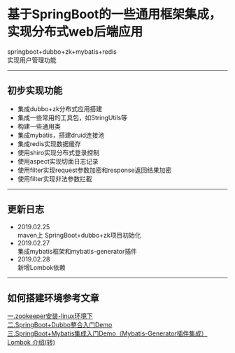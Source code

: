 # 基于SpringBoot的一些通用框架集成，实现分布式web后端应用
springboot+dubbo+zk+mybatis+redis<br>
实现用户管理功能
***
## 初步实现功能
* 集成dubbo+zk分布式应用搭建
* 集成一些常用的工具包，如StringUtils等
* 构建一些通用类
* 集成mybatis，搭建druid连接池
* 集成redis实现数据缓存
* 使用shiro实现分布式登录控制
* 使用aspect实现切面日志记录
* 使用filter实现request参数加密和response返回结果加密
* 使用filter实现非法参数拦截

***
## 更新日志

* 2019.02.25<br>
maven上 SpringBoot+dubbo+zk项目初始化
* 2019.02.27<br>
集成mybatis框架和mybatis-generator插件
* 2019.02.28<br>
新增Lombok依赖
***
## 如何搭建环境参考文章<br>
[一.zookeeper安装-linux环境下](https://blog.csdn.net/weixin_33805152/article/details/87916409?_blank)<br>
[二.SpringBoot+Dubbo整合入门Demo](https://blog.csdn.net/weixin_33805152/article/details/87919394?_blank)<br>
[三.SpringBoot+Mybatis集成入门Demo（Mybatis-Generator插件集成）](https://blog.csdn.net/weixin_33805152/article/details/87978315?_blank)<br>
[Lombok 介绍(转)](https://blog.csdn.net/weixin_33805152/article/details/88035898?_blank)<br>


